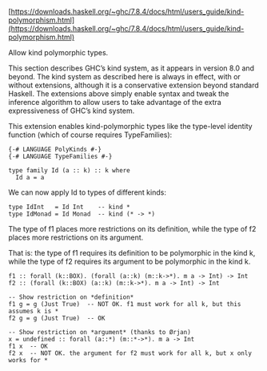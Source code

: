 [https://downloads.haskell.org/~ghc/7.8.4/docs/html/users_guide/kind-polymorphism.html](https://downloads.haskell.org/~ghc/7.8.4/docs/html/users_guide/kind-polymorphism.html)

Allow kind polymorphic types.

This section describes GHC’s kind system, as it appears in version 8.0 and beyond. The kind system as described here is always in effect, with or without extensions, although it is a conservative extension beyond standard Haskell. The extensions above simply enable syntax and tweak the inference algorithm to allow users to take advantage of the extra expressiveness of GHC’s kind system.

This extension enables kind-polymorphic types like the type-level identity function (which of course requires TypeFamilies):

```
{-# LANGUAGE PolyKinds #-}
{-# LANGUAGE TypeFamilies #-}

type family Id (a :: k) :: k where
  Id a = a
```
We can now apply Id to types of different kinds:
```
type IdInt   = Id Int    -- kind *
type IdMonad = Id Monad  -- kind (* -> *)
```

The type of f1 places more restrictions on its definition, while the type of f2 places more restrictions on its argument.

That is: the type of f1 requires its definition to be polymorphic in the kind k, while the type of f2 requires its argument to be polymorphic in the kind k.
```
f1 :: forall (k::BOX). (forall (a::k) (m::k->*). m a -> Int) -> Int
f2 :: (forall (k::BOX) (a::k) (m::k->*). m a -> Int) -> Int

-- Show restriction on *definition*
f1 g = g (Just True)  -- NOT OK. f1 must work for all k, but this assumes k is *
f2 g = g (Just True)  -- OK

-- Show restriction on *argument* (thanks to Ørjan)
x = undefined :: forall (a::*) (m::*->*). m a -> Int
f1 x  -- OK
f2 x  -- NOT OK. the argument for f2 must work for all k, but x only works for *
```